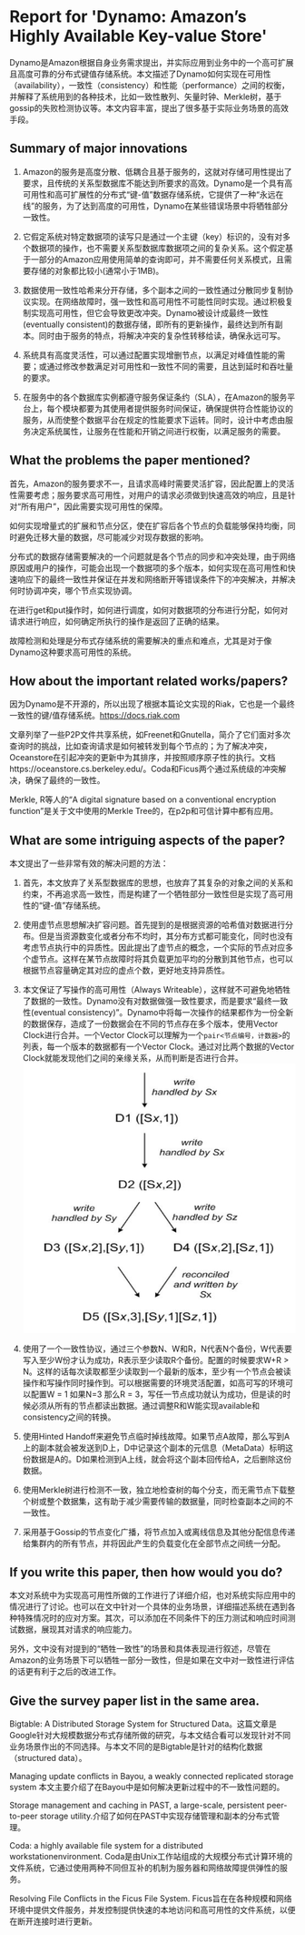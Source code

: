 # Report for 'Dynamo: Amazon’s Highly Available Key-value Store'
Dynamo是Amazon根据自身业务需求提出，并实际应用到业务中的一个高可扩展且高度可靠的分布式键值存储系统。本文描述了Dynamo如何实现在可用性（availability），一致性（consistency）和性能（performance）之间的权衡，并解释了系统用到的各种技术，比如一致性散列、矢量时钟、Merkle树，基于gossip的失败检测协议等。本文内容丰富，提出了很多基于实际业务场景的高效手段。

## Summary of major innovations
1. Amazon的服务是高度分散、低耦合且基于服务的，这就对存储可用性提出了要求，且传统的关系型数据库不能达到所要求的高效。Dynamo是一个具有高可用性和高可扩展性的分布式“键-值”数据存储系统，它提供了一种“永远在线”的服务，为了达到高度的可用性，Dynamo在某些错误场景中将牺牲部分一致性。

2. 它假定系统对特定数据项的读写只是通过一个主键（key）标识的，没有对多个数据项的操作，也不需要关系型数据库数据项之间的复杂关系。这个假定基于一部分的Amazon应用使用简单的查询即可，并不需要任何关系模式，且需要存储的对象都比较小(通常小于1MB)。

3. 数据使用一致性哈希来分开存储，多个副本之间的一致性通过分散同步复制协议实现。在网络故障时，强一致性和高可用性不可能性同时实现。通过积极复制实现高可用性，但它会导致更改冲突。Dynamo被设计成最终一致性(eventually consistent)的数据存储，即所有的更新操作，最终达到所有副本。同时由于服务的特点，将解决冲突的复杂性转移给读，确保永远可写。

4. 系统具有高度灵活性，可以通过配置实现增删节点，以满足对峰值性能的需要；或通过修改参数满足对可用性和一致性不同的需要，且达到延时和吞吐量的要求。

5. 在服务中的各个数据库实例都遵守服务保证条约（SLA），在Amazon的服务平台上，每个模块都要为其使用者提供服务时间保证，确保提供符合性能协议的服务，从而使整个数据平台在规定的性能要求下运转。同时，设计中考虑由服务决定系统属性，让服务在性能和开销之间进行权衡，以满足服务的需要。

## What the problems the paper mentioned?
首先，Amazon的服务要求不一，且请求高峰时需要灵活扩容，因此配置上的灵活性需要考虑；服务要求高可用性，对用户的请求必须做到快速高效的响应，且是针对“所有用户”，因此需要实现可用性的保障。

如何实现增量式的扩展和节点分区，使在扩容后各个节点的负载能够保持均衡，同时避免迁移大量的数据，尽可能减少对现存数据的影响。

分布式的数据存储需要解决的一个问题就是各个节点的同步和冲突处理，由于网络原因或用户的操作，可能会出现一个数据项的多个版本，如何实现在高可用性和快速响应下的最终一致性并保证在并发和网络断开等错误条件下的冲突解决，并解决何时协调冲突，哪个节点实现协调。

在进行get和put操作时，如何进行调度，如何对数据项的分布进行分配，如何对请求进行响应，如何确定所执行的操作是返回了正确的结果。

故障检测和处理是分布式存储系统的需要解决的重点和难点，尤其是对于像Dynamo这种要求高可用性的系统。

## How about the important related works/papers?
因为Dynamo是不开源的，所以出现了根据本篇论文实现的Riak，它也是一个最终一致性的键/值存储系统。https://docs.riak.com

文章列举了一些P2P文件共享系统，如Freenet和Gnutella，简介了它们面对多次查询时的挑战，比如查询请求是如何被转发到每个节点的；为了解决冲突，Oceanstore在引起冲突的更新中为其排序，并按照顺序原子性的执行。文档https://oceanstore.cs.berkeley.edu/。Coda和Ficus两个通过系统级的冲突解决，确保了最终的一致性。

Merkle, R等人的“A digital signature based on a conventional encryption function”是关于文中使用的Merkle 
Tree的，在p2p和可信计算中都有应用。

## What are some intriguing aspects of the paper?
本文提出了一些非常有效的解决问题的方法：

1. 首先，本文放弃了关系型数据库的思想，也放弃了其复杂的对象之间的关系和约束，不再追求高一致性，而是构建了一个牺牲部分一致性但是实现了高可用性的“键-值”存储系统。

2. 使用虚节点思想解决扩容问题。首先提到的是根据资源的哈希值对数据进行分布。但是当资源数变化或者分布不均时，其分布方式都可能变化，同时也没有考虑节点执行中的异质性。因此提出了虚节点的概念，一个实际的节点对应多个虚节点。这样在某节点故障时将其负载更加平均的分散到其他节点，也可以根据节点容量确定其对应的虚点个数，更好地支持异质性。

3. 本文保证了写操作的高可用性（Always Writeable），这样就不可避免地牺牲了数据的一致性。Dynamo没有对数据做强一致性要求，而是要求“最终一致性(eventual consistency)”。Dynamo中将每一次操作的结果都作为一份全新的数据保存，造成了一份数据会在不同的节点存在多个版本，使用Vector Clock进行合并。一个Vector Clock可以理解为一个`pair<节点编号，计数器>`的列表，每一个版本的数据都有一个Vector Clock。通过对比两个数据的Vector Clock就能发现他们之间的亲缘关系，从而判断是否进行合并。
![](figure/image005.png)

4. 使用了一个一致性协议，通过三个参数N、W和R，N代表N个备份，W代表要写入至少W份才认为成功，R表示至少读取R个备份。配置的时候要求W+R > N。这样的话每次读取都至少读取到一个最新的版本，至少有一个节点会被读操作和写操作同时操作到。可以根据需要的环境灵活配置，如高可写的环境可以配置W = 1 如果N=3 那么R = 3，写任一节点成功就认为成功，但是读的时候必须从所有的节点都读出数据。通过调整R和W能实现available和consistency之间的转换。

5. 使用Hinted Handoff来避免节点临时掉线故障。如果节点A故障，那么写到A上的副本就会被发送到D上，D中记录这个副本的元信息（MetaData）标明这份数据是A的。D如果检测到A上线，就会将这个副本回传给A，之后删除这份数据。

6. 使用Merkle树进行检测不一致，独立地检查树的每个分支，而无需节点下载整个树或整个数据集，这有助于减少需要传输的数据量，同时检查副本之间的不一致性。

7. 采用基于Gossip的节点变化广播，将节点加入或离线信息及其他分配信息传递给集群内的所有节点，并将因此产生的负载变化在全部节点之间统一分配。

## If you write this paper, then how would you do?
本文对系统中为实现高可用性所做的工作进行了详细介绍，也对系统实际应用中的情况进行了讨论。也可以在文中针对一个具体的业务场景，详细描述系统在遇到各种特殊情况时的应对方案。其次，可以添加在不同条件下的压力测试和响应时间测试数据，展现其对请求的响应能力。

另外，文中没有对提到的“牺牲一致性”的场景和具体表现进行叙述，尽管在Amazon的业务场景下可以牺牲一部分一致性，但是如果在文中对一致性进行评估的话更有利于之后的改进工作。

## Give the survey paper list in the same area.
Bigtable: A Distributed Storage System for Structured Data。这篇文章是Google针对大规模数据分布式存储所做的研究，与本文结合看可以发现针对不同业务场景作出的不同选择。与本文不同的是Bigtable是针对的结构化数据（structured data）。

Managing update conflicts in Bayou, a weakly connected replicated storage system 本文主要介绍了在Bayou中是如何解决更新过程中的不一致性问题的。

Storage management and caching in PAST, a large-scale, persistent peer-to-peer storage utility.介绍了如何在PAST中实现存储管理和副本的分布式管理。

Coda: a highly available file system for a distributed workstationenvironment. Coda是由Unix工作站组成的大规模分布式计算环境的文件系统，它通过使用两种不同但互补的机制为服务器和网络故障提供弹性的服务。

Resolving File Conflicts in the Ficus File System. Ficus旨在在各种规模和网络环境中提供文件服务，并发控制提供快速的本地访问和高可用性的文件系统，以便在断开连接时进行更新。